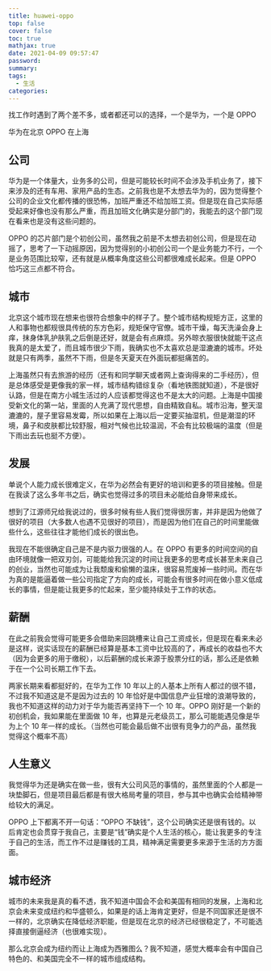 ```yaml
---
title: huawei-oppo
top: false
cover: false
toc: true
mathjax: true
date: 2021-04-09 09:57:47
password:
summary:
tags:
  - 生活
categories:
---
```


找工作时遇到了两个差不多，或者都还可以的选择，一个是华为，一个是 OPPO

华为在北京 OPPO 在上海

## 公司

华为是一个体量大，业务多的公司，但是可能较长时间不会涉及手机业务了，接下来涉及的还有车用、家用产品的生态。之前我也是不太想去华为的，因为觉得整个公司的企业文化都传播的很恐怖，加班严重还不给加班工资。但是现在自己实际感受起来好像也没有那么严重，而且加班文化确实是分部门的，我能去的这个部门现在看来也是没有这些问题的。

OPPO 的芯片部门是个初创公司，虽然我之前是不太想去初创公司，但是现在动摇了，思考了一下动摇原因，因为觉得别的小初创公司一个是业务能力不行，一个是业务范围比较窄，还有就是从概率角度这些公司都很难成长起来。但是 OPPO 恰巧这三点都不符合。

## 城市

北京这个城市现在想来也很符合想象中的样子了。整个城市结构规矩方正，这里的人和事物也都规很具传统的东方色彩，规矩保守官僚。城市干燥，每天洗澡会身上痒，抹身体乳护肤乳之后倒是还好，就是会有点麻烦。另外晾衣服很快就能干这点我真的是太爱了，而且城市很少下雨，我确实也不太喜欢总是湿漉漉的城市。坏处就是只有两季，虽然不下雨，但是冬天夏天在外面玩都挺痛苦的。

上海虽然只有去旅游的经历（还有和同学聊天或者网上查询得来的二手经历），但是总体感受是更像我的家一样，城市结构错综复杂（看地铁图就知道），不是很好认路，但是在南方小城生活过的人应该都觉得这也不是太大的问题。上海是中国接受新文化的第一站，里面的人充满了现代思想，自由精致自私。城市沿海，整天湿漉漉的，屋子里容易发霉，所以如果在上海以后一定要买抽湿机，但是潮湿的环境，鼻子和皮肤都比较舒服，相对气候也比较温润，不会有比较极端的温度（但是下雨出去玩也挺不方便）。

## 发展

单说个人能力成长很难定义，在华为必然会有更好的培训和更多的项目接触。但是在我读了这么多年书之后，确实也觉得过多的项目未必能给自身带来成长。

想到了江源师兄给我说过的，很多时候有些人我们觉得很厉害，并非是因为他做了很好的项目（大多数人也遇不见很好的项目），而是因为他们在自己的时间里能做些什么，这些往往才能他们成长的很出色。

我现在不能很确定自己是不是内驱力很强的人。在 OPPO 有更多的时间空间的自由环境就像一把双刃剑，可能能给我沉淀的时间让我更多的思考成长甚至未来自己的创业，当然也可能成为让我颓废和偷懒的温床，很容易荒废掉一些时间。而在华为真的是能逼着做一些公司指定了方向的成长，可能会有很多时间在做小意义低成长的事情，但是能让我更多的忙起来，至少能持续处于工作的状态。

## 薪酬

在此之前我会觉得可能更多会借助来回跳槽来让自己工资成长，但是现在看来未必是这样，说实话现在的薪酬已经算是基本工资中比较高的了，再成长的收益也不大（因为会更多的用于缴税），以后薪酬的成长来源于股票分红的话，那么还是依赖于在一个公司长期工作下去。

两家长期来看都挺好的，在华为工作 10 年以上的人基本上所有人都过的很不错，不过我不知道这是不是因为过去的 10 年恰好是中国信息产业狂增的浪潮导致的，我也不知道这样的动力对于华为能否再坚持下一个 10 年。OPPO 刚好是一个新的初创机会，我如果能在里面做 10 年，也算是元老级员工，那么可能能遇见像是华为上个 10 年一样的成长。（当然也可能会最后做不出很有竞争力的产品，虽然我觉得这个概率不高）

## 人生意义

我觉得华为还是确实在做一些，很有大公司风范的事情的，虽然里面的个人都是一块垫脚石，但是项目最后都是有很大格局考量的项目，参与其中也确实会给精神带给较大的满足。

OPPO 上下都离不开一句话：“OPPO 不缺钱”，这个公司确实还是很有钱的。以后肯定也会贯穿于我自己，主要是“钱”确实是个人生活的核心，能让我更多的专注于自己的生活，而工作不过是赚钱的工具，精神满足需要更多来源于生活的方方面面。

## 城市经济

城市的未来我是真的看不透，我不知道中国会不会和美国有相同的发展，上海和北京会未来变成纽约和华盛顿么，如果是的话上海肯定更好，但是不同国家还是很不一样的，北京确实在降低经济职能，但是现在北京的经济已经很稳定了，不可能选择直接倒逼经济（也很难实现）。

那么北京会成为纽约而让上海成为西雅图么？我不知道，感觉大概率会有中国自己特色的、和美国完全不一样的城市组成结构。
